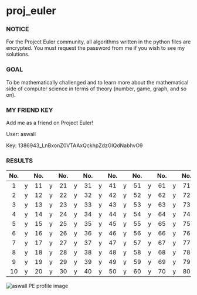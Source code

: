 # proj_euler

### NOTICE
For the Project Euler community, all algorithms written in the python files are encrypted.
You must request the password from me if you wish to see my solutions.

### GOAL
To be mathematically challenged and to learn more about the mathematical side of computer science
in terms of theory (number, game, graph, and so on). 


### MY FRIEND KEY
Add me as a friend on Project Euler!  

User: aswall  

Key: 1386943_LnBxonZ0VTAAxQckhpZdzGlQdNabhvO9 



### RESULTS
| No. | | No. | | No. | | No. | | No. | | No. | | No. | | No. | |
|:---:|:---:|:---:|:---:|:---:|:---:|:---:|:---:|:---:|:---:|:---:|:---:|:---:|:---:|:---:|:---:|
| 1 | y | 11 | y | 21 | y | 31 | y | 41 | y | 51 | y | 61 | y | 71 | y |
 2 | y | 12 | y | 22 | y | 32 | y | 42 | y | 52 | y | 62 | y | 72 | y |
 3 | y | 13 | y | 23 | y | 33 | y | 43 | y | 53 | y | 63 | y | 73 | y |
 4 | y | 14 | y | 24 | y | 34 | y | 44 | y | 54 | y | 64 | y | 74 | n |
 5 | y | 15 | y | 25 | y | 35 | y | 45 | y | 55 | y | 65 | y | 75 | n |
 6 | y | 16 | y | 26 | y | 36 | y | 46 | y | 56 | y | 66 | y | 76 | y |
 7 | y | 17 | y | 27 | y | 37 | y | 47 | y | 57 | y | 67 | y | 77 | n |
 8 | y | 18 | y | 28 | y | 38 | y | 48 | y | 58 | y | 68 | y | 78 | y |
 9 | y | 19 | y | 29 | y | 39 | y | 49 | y | 59 | y | 69 | y | 79 | y |
 10 | y | 20 | y | 30 | y | 40 | y | 50 | y | 60 | y | 70 | y | 80 | y |

<img src="https://projecteuler.net/profile/aswall.png" alt="aswall PE profile image">